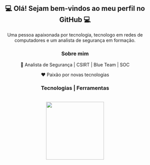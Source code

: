 <div align="center">
    <h2> 💻 Olá! Sejam bem-vindos ao meu perfil no GitHub 💻</h2>
    <p>Uma pessoa apaixonada por tecnologia, tecnologo em redes de computadores e um analista de segurança em formação. </p>
    </div>
<div align="center">
    <h3> Sobre mim </h3>
    <p>💼 Analista de Segurança | CSIRT | Blue Team | SOC</p>
    <p>❤️ Paixão por novas tecnologias</p>
        <h3> Tecnologias | Ferramentas </h3>
    </div>
    </br >
    <div align="center">
      <a href="https://github.com/JoaoAlfreedo"><img height="180em" src="https://github-readme-stats.vercel.app/api?username=JoaoAlfreedo&show_icons=true&theme=react&include_all_commits=true&count_private=true"/>
    </div>
